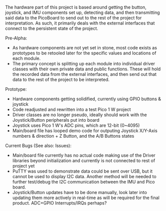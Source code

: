The hardware part of this project is based around getting the button, joystick, and IMU components set up, detecting data, and then transmitting said data to the PicoBoard to send out to the rest of the project for interpretation. As such, it primarily deals with the external interfaces that connect to the persistent state of the project.

Pre-Alpha:
- As hardware components are not yet set in stone, most code exists as prototypes to be retooled later for the specific values and locations of each module.
- The primary concept is splitting up each module into individual driver classes with their own private data and public functions. These will hold the recorded data from the external interfaces, and then send out that data to the rest of the project to be interpreted.

Prototype:
- Hardware components getting solidified, currently using GPIO buttons & joystick
- Code readjusted and rewritten into a test Pico 1 W project
- Driver classes are no longer pseudo, ideally should work with the Joystick/Button peripherals put into board
- Joystick uses Pico 1 W's ADC pins, which are 12-bit (0~4095)
- Main/board file has looped demo code for outputing Joystick X/Y-Axis numbers & direction + Z Button, and the A/B Buttons states

Current Bugs (See also: Issues):
- Main/board file currently has no actual code making use of the Driver libraries beyond initialization and currently is not connected to rest of project yet
- PuTTY was used to demonstrate data could be sent over USB, but it cannot be used to display I2C data. Another method will be needed to further test/debug the I2C communication between the IMU and Pico board.
- Joystick/Button updates have to be done manually, look later into updating them more actively in real-time as will be required for the final product. ADC+GPIO Interrupts/IRQs perhaps?
